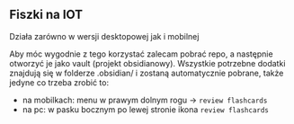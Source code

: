 ## Fiszki na IOT
Działa zarówno w wersji desktopowej jak i mobilnej

Aby móc wygodnie z tego korzystać zalecam pobrać repo, a następnie otworzyć je jako vault (projekt obsidianowy). 
Wszystkie potrzebne dodatki znajdują się w folderze .obsidian/ i zostaną automatycznie pobrane, także jedyne co trzeba zrobić to:
- na mobilkach: menu w prawym dolnym rogu -> `review flashcards`
- na pc: w pasku bocznym po lewej stronie ikona `review flashcards`

